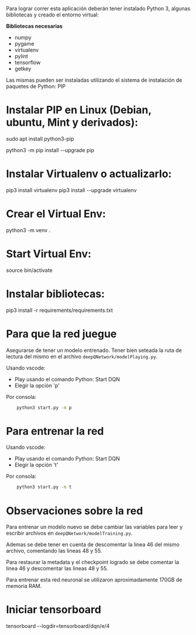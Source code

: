 Para lograr correr esta aplicación deberán tener instalado Python 3, algunas bibliotecas y creado el entorno virtual:

**Bibliotecas necesarias**

* numpy
* pygame
* virtualenv
* pylint
* tensorflow
* getkey

Las mismas pueden ser instaladas utilizando el sistema de instalación de paquetes de Python: PIP


Instalar PIP en Linux (Debian, ubuntu, Mint y derivados):
========================================================

sudo apt install python3-pip

python3 -m pip install --upgrade pip


Instalar Virtualenv o actualizarlo:
==================================

pip3 install virtualenv
pip3 install --upgrade virtualenv

Crear el Virtual Env:
=====================
python3 -m venv .

Start Virtual Env:
=====================
source bin/activate

Instalar bibliotecas:
=====================

pip3 install -r requirements/requirements.txt

Para que la red juegue 
======================
Asegurarse de tener un modelo entrenado. Tener bien seteada la ruta de lectura del mismo en el archivo `deepQNetwork/modelPlaying.py`.

Usando vscode:
* Play usando el comando Python: Start DQN
* Elegir la opción 'p'

Por consola:

```sh
	python3 start.py -m p
```

Para entrenar la red 
====================
Usando vscode:
* Play usando el comando Python: Start DQN
* Elegir la opción 't'

Por consola:
```sh
	python3 start.py -m t
```

Observaciones sobre la red
==========================

Para entrenar un modelo nuevo se debe cambiar las variables para leer y escribir archivos en `deepQNetwork/modelTraining.py`. 

Ademas se debe tener en cuenta de descomentar la linea 46 del mismo archivo, comentando las lineas 48 y 55.

Para restaurar la metadata y el checkpoint logrado se debe comentar la linea 46 y descomentar las lineas 48 y 55.

Para entrenar esta red neuronal se utilizaron aproximadamente 170GB de memoria RAM.

Iniciar tensorboard
===================
tensorboard --logdir=tensorboard/dqn/e/4